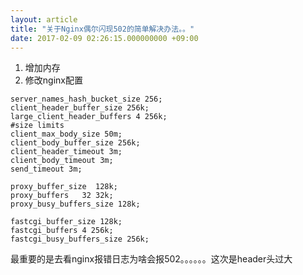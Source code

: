 ```yaml
---
layout: article
title: "关于Nginx偶尔闪现502的简单解决办法。。"
date: 2017-02-09 02:26:15.000000000 +09:00
---
```


1. 增加内存
2. 修改nginx配置
```
server_names_hash_bucket_size 256;
client_header_buffer_size 256k;
large_client_header_buffers 4 256k;
#size limits
client_max_body_size 50m;
client_body_buffer_size 256k;
client_header_timeout 3m;
client_body_timeout 3m;
send_timeout 3m;

proxy_buffer_size  128k;
proxy_buffers   32 32k;
proxy_busy_buffers_size 128k;

fastcgi_buffer_size 128k;
fastcgi_buffers 4 256k;
fastcgi_busy_buffers_size 256k;
```
最重要的是去看nginx报错日志为啥会报502。。。。。。这次是header头过大
